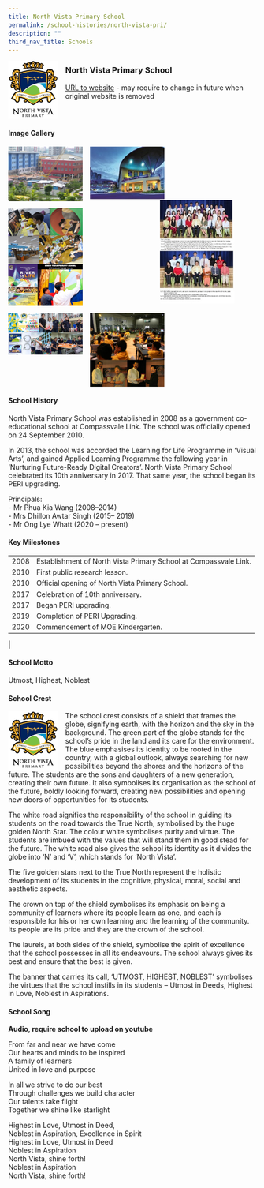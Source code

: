 ```yaml
---
title: North Vista Primary School
permalink: /school-histories/north-vista-pri/
description: ""
third_nav_title: Schools
---
```

<img src="/images/northvistapri1.png" style="width:20%;margin-right:15px;" align = "left">

### **North Vista Primary School**
[URL to website]() - may require to change in future when original website is removed

<br clear="left">

#### **Image Gallery**

<p><a href="https://d1yxymztqoj7qn.amplifyapp.com/images/northvistapri2.jpg">  
<img src="/images/northvistapri2.jpg" style="width:30%;margin-right:15px;" align = "left">
</a></p>

<p><a href="https://d1yxymztqoj7qn.amplifyapp.com/images/northvistapri3.jpg">  
<img src="/images/northvistapri3.jpg" style="width:30%;margin-right:15px;" align = "left">
</a></p>

<p><a href="https://d1yxymztqoj7qn.amplifyapp.com/images/northvistapri4.jpg">  
<img src="/images/northvistapri4.jpg" style="width:30%;margin-right:45px;" align = "right">
</a></p>

<br clear="left">

<p><a href="https://d1yxymztqoj7qn.amplifyapp.com/images/northvistapri5.jpg">  
<img src="/images/northvistapri5.jpg" style="width:30%;margin-right:15px;" align = "left">
</a></p>

<p><a href="https://d1yxymztqoj7qn.amplifyapp.com/images/northvistapri6.jpg">  
<img src="/images/northvistapri6.jpg" style="width:30%;margin-right:15px;" align = "left">
</a></p>

<br clear="left">

<p><a href="https://d1yxymztqoj7qn.amplifyapp.com/images/northvistapri7.jpg">  
<img src="/images/northvistapri7.jpg" style="width:30%;margin-right:15px;" align = "left">
</a></p>

<p><a href="https://d1yxymztqoj7qn.amplifyapp.com/images/northvistapri8.jpg">  
<img src="/images/northvistapri8.jpg" style="width:30%;margin-right:15px;" align = "left">
</a></p>

<br clear="left">

#### **School History**
North Vista Primary School was established in 2008 as a government co-educational school at Compassvale Link. The school was officially opened on 24 September 2010.

In 2013, the school was accorded the Learning for Life Programme in ‘Visual Arts’, and gained Applied Learning Programme the following year in ‘Nurturing Future-Ready Digital Creators’. North Vista Primary School celebrated its 10th anniversary in 2017. That same year, the school began its PERI upgrading.

Principals:<br>
\- Mr Phua Kia Wang (2008–2014)<br>
\- Mrs Dhillon Awtar Singh (2015– 2019)<br>
\- Mr Ong Lye Whatt (2020 – present)

#### **Key Milestones**

|  |  |
|:---:|---|
| 2008 | Establishment of North Vista Primary School at Compassvale Link. |
| 2010 | First public research lesson. |
| 2010 | Official opening of North Vista Primary School. |
| 2017 | Celebration of 10th anniversary. |
| 2017 | Began PERI upgrading. |
| 2019 | Completion of PERI Upgrading. |
| 2020 | Commencement of MOE Kindergarten. |
|

#### **School Motto**
Utmost, Highest, Noblest

#### **School Crest**
<img src="/images/northvistapri1.png" style="width:20%;margin-right:15px;" align = "left">

The school crest consists of a shield that frames the globe, signifying earth, with the horizon and the sky in the background. The green part of the globe stands for the school’s pride in the land and its care for the environment. The blue emphasises its identity to be rooted in the country, with a global outlook, always searching for new possibilities beyond the shores and the horizons of the future. The students are the sons and daughters of a new generation, creating their own future. It also symbolises its organisation as the school of the future, boldly looking forward, creating new possibilities and opening new doors of opportunities for its students.

The white road signifies the responsibility of the school in guiding its students on the road towards the True North, symbolised by the huge golden North Star. The colour white symbolises purity and virtue. The students are imbued with the values that will stand them in good stead for the future. The white road also gives the school its identity as it divides the globe into ‘N’ and ‘V’, which stands for ‘North Vista’.

The five golden stars next to the True North represent the holistic development of its students in the cognitive, physical, moral, social and aesthetic aspects.

The crown on top of the shield symbolises its emphasis on being a community of learners where its people learn as one, and each is responsible for his or her own learning and the learning of the community. Its people are its pride and they are the crown of the school.

The laurels, at both sides of the shield, symbolise the spirit of excellence that the school possesses in all its endeavours. The school always gives its best and ensure that the best is given.

The banner that carries its call, ‘UTMOST, HIGHEST, NOBLEST’ symbolises the virtues that the school instills in its students – Utmost in Deeds, Highest in Love, Noblest in Aspirations.

#### **School Song**
**Audio, require school to upload on youtube**

From far and near we have come<br>
Our hearts and minds to be inspired<br>
A family of learners<br>
United in love and purpose

In all we strive to do our best<br>
Through challenges we build character<br>
Our talents take flight<br>
Together we shine like starlight

Highest in Love, Utmost in Deed,<br>
Noblest in Aspiration, Excellence in Spirit<br>
Highest in Love, Utmost in Deed<br>
Noblest in Aspiration<br>
North Vista, shine forth!<br>
Noblest in Aspiration<br>
North Vista, shine forth!